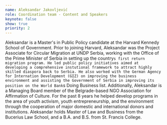 ```yaml
---
name: Aleksandar Jakovljević
role: Coordination team - Content and Speakers
keynote: false
show: true
priority: 2
---
```


Aleksandar is a Master's in Public Policy candidate at the Harvard Kennedy School of Government. Prior to joining Harvard, Aleksandar was the Project Associate for Circular Migration at UNDP Serbia, working with the Office of the Prime Minister of Serbia in setting up the country`s first return migration program. He led public policy initiatives aimed at developing a comprehensive instutional framework to attract highly skilled diaspora back to Serbia. He also worked with the German Agency for Internation Development (GIZ) on improving the business environment and assisting the Government of Serbia in improving its position on the World Bank`s Doing Business list. Additionally, Aleksandar is a Managing Board member of the Belgrade-based NGO Association for Affirmation of Culture. For the past 8 years he helped develop programs in the area of youth activism, youth entrepreneurship, and the environment through the cooperation of major domestic and international donors and institutions. Aleksandar holds Master of Law and Business from the Bucerius Law School, and a B.A. and B.S. from St. Francis College.
